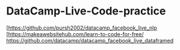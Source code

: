 # DataCamp-Live-Code-practice

[https://github.com/pursh2002/datacamp_facebook_live_nlp
[https://makeawebsitehub.com/learn-to-code-for-free/
https://github.com/datacamp/datacamp_facebook_live_dataframed
